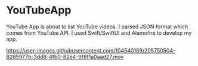 # YouTubeApp


YouTube App is about to list YouTube videos. I parsed JSON format which comes from YouTube API. I used Swift/SwiftUI and Alamofire to develop my app.

https://user-images.githubusercontent.com/104540169/205750504-8285977b-3dd8-4fb0-82e4-9f8f1a0aad27.mov

